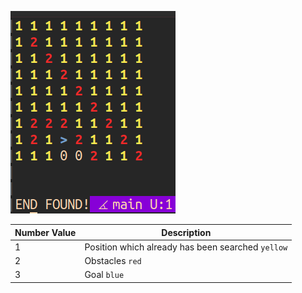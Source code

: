 ![alt text](./img/img.png) <br />

**Number Value** | **Description**
--- | ---
1 | Position which already has been searched `yellow`
2 | Obstacles `red`
3 | Goal `blue`
